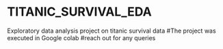 # TITANIC_SURVIVAL_EDA
Exploratory data analysis project on titanic survival data
#The project was executed in Google colab
#reach out for any queries

